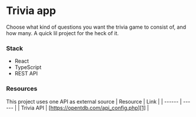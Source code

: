 # Trivia app

Choose what kind of questions you want the trivia game to consist of, and how many. A quick lil project for the heck of it.

### Stack

- React
- TypeScript
- REST API

### Resources

This project uses one API as external source
| Resource | Link |
| ------ | ------ |
| Trivia API | [https://opentdb.com/api_config.php][1] |

[1]: https://opentdb.com/api_config.php

